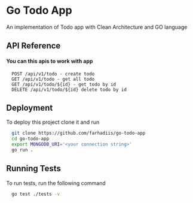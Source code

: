 
# Go Todo App

An implementation of Todo app with Clean Architecture and GO language

## API Reference

#### You can this apis to work with app

```http
  POST /api/v1/todo - create todo
  GET /api/v1/todo - get all todo
  GET /api/v1/todo/${id} - get todo by id 
  DELETE /api/v1/todo/${id} delete todo by id
```

## Deployment

To deploy this project clone it and run

```bash
  git clone https://github.com/farhadiis/go-todo-app
  cd go-todo-app
  export MONGODB_URI='<your connection string>'
  go run .
```

## Running Tests

To run tests, run the following command

```bash
  go test ./tests -v
```